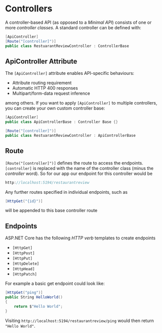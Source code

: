 # Controllers
A controller-based API (as opposed to a _Minimal API_) consists of one or more _controller classes_. A standard controller can be defined with:

```cs
[ApiController]
[Route("[controller]")]
public class RestuarantReviewController : ControllerBase
```
## ApiController Attribute
The `[ApiController]` attribute enables API-specific behaviours:
- Attribute routing requirement
- Automatic HTTP 400 responses
- Multipart/form-data request inference

among others. If you want to apply `[ApiController]` to multiple controllers, you can create your own custom controller base:

```cs
[ApiController]
public class ApiControllerBase : Controller Base {}
```
```cs
[Route("[controller]")]
public class RestuarantReviewController : ApiControllerBase
```

## Route
`[Route("[controller]")]` defines the route to access the endpoints. `[controller]` is replaced with the name of the controller class (minus the _controller_ word). So for our app our endpoint for this controller would be
```cs
http://localhost:5194/restaurantreview
```
Any further routes specified in individual endpoints, such as
```cs
[HttpGet("{id}")]
```
will be appended to this base controller route

## Endpoints
ASP.NET Core has the following _HTTP verb_ templates to create endpoints
- `[HttpGet]`
- `[HttpPost]`
- `[HttpPut]`
- `[HttpDelete]`
- `[HttpHead]`
- `[HttpPatch]`

For example a basic get endpoint could look like:
```cs
[HttpGet("ping")]
public String HelloWorld()
{
    return $"Hello World";
}
```
Visiting `http://localhost:5194/restaurantreview/ping` would then return `"Hello World"`.